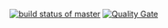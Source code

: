 [![build status of master](https://travis-ci.org/eharding567/Triangle567-2.svg?branch=sonarcloud)](https://travis-ci.org/eharding567/Triangle567-2)
[![Quality Gate](https://sonarcloud.io/api/project_badges/measure?project=team4-ssw567-triangle567X%3Asonarcloud&metric=ncloc)](https://sonarcloud.io/api/project_badges/measure?project=team4-ssw567-triangle567X%3Asonarcloud&metric)
